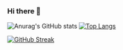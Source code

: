 ### Hi there 👋

![Anurag's GitHub stats](https://github-readme-stats.vercel.app/api?username=hetame1&show_icons=true&theme=radical) [![Top Langs](https://github-readme-stats.vercel.app/api/top-langs/?username=hetame1&hide=c%2B%2B,scss,css,ruby,html&layout=compact)](https://github.com/hetame1/github-readme-stats)

[![GitHub Streak](https://streak-stats.demolab.com?user=hetame1&hide_border=true&locale=ko)](https://git.io/streak-stats)
